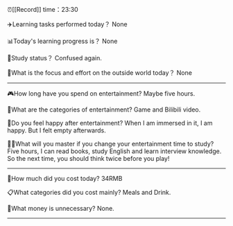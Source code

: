 ⏰[[Record]] time：23:30

✈️Learning tasks performed today？
None

📊Today's learning progress is？
None

📐Study status？
Confused again.

💼What is the focus and effort on the outside world today？
None

---
🎮How long have you spend on entertainment?
Maybe five hours.

🧸What are the categories of entertainment?
Game and Bilibili video.

💙Do you feel happy after entertainment?
When I am immersed in it, I am happy. But I felt empty afterwards.

👨‍💻What will you master if you change your entertainment time to study?
Five hours, I can read books, study English and learn interview knowledge. So the next time, you should think twice before you play!

---
💸How much did you cost today?
34RMB

📋What categories did you cost mainly?
Meals and Drink.

🚯What money is unnecessary?
None.

---